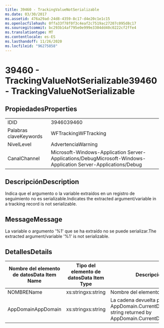 ```yaml
---
title: 39460 - TrackingValueNotSerializable
ms.date: 03/30/2017
ms.assetid: 476a29ad-24d8-4359-8c17-d4e20c1e1c15
ms.openlocfilehash: 0ffa33f78f0f3c4eaf2c7519ac27207c095d8c17
ms.sourcegitcommit: bc293b14af795e0e999e3304dd40c0222cf2ffe4
ms.translationtype: MT
ms.contentlocale: es-ES
ms.lasthandoff: 11/26/2020
ms.locfileid: "96275858"
---
```

# <a name="39460---trackingvaluenotserializable"></a><span data-ttu-id="1489f-102">39460 - TrackingValueNotSerializable</span><span class="sxs-lookup"><span data-stu-id="1489f-102">39460 - TrackingValueNotSerializable</span></span>

## <a name="properties"></a><span data-ttu-id="1489f-103">Propiedades</span><span class="sxs-lookup"><span data-stu-id="1489f-103">Properties</span></span>  
  
|||  
|-|-|  
|<span data-ttu-id="1489f-104">ID</span><span class="sxs-lookup"><span data-stu-id="1489f-104">ID</span></span>|<span data-ttu-id="1489f-105">39460</span><span class="sxs-lookup"><span data-stu-id="1489f-105">39460</span></span>|  
|<span data-ttu-id="1489f-106">Palabras clave</span><span class="sxs-lookup"><span data-stu-id="1489f-106">Keywords</span></span>|<span data-ttu-id="1489f-107">WFTracking</span><span class="sxs-lookup"><span data-stu-id="1489f-107">WFTracking</span></span>|  
|<span data-ttu-id="1489f-108">Nivel</span><span class="sxs-lookup"><span data-stu-id="1489f-108">Level</span></span>|<span data-ttu-id="1489f-109">Advertencia</span><span class="sxs-lookup"><span data-stu-id="1489f-109">Warning</span></span>|  
|<span data-ttu-id="1489f-110">Canal</span><span class="sxs-lookup"><span data-stu-id="1489f-110">Channel</span></span>|<span data-ttu-id="1489f-111">Microsoft-Windows-Application Server-Applications/Debug</span><span class="sxs-lookup"><span data-stu-id="1489f-111">Microsoft-Windows-Application Server-Applications/Debug</span></span>|  
  
## <a name="description"></a><span data-ttu-id="1489f-112">Descripción</span><span class="sxs-lookup"><span data-stu-id="1489f-112">Description</span></span>  

 <span data-ttu-id="1489f-113">Indica que el argumento o la variable extraídos en un registro de seguimiento no es serializable.</span><span class="sxs-lookup"><span data-stu-id="1489f-113">Indicates the extracted argument/variable in a tracking record is not serializable.</span></span>  
  
## <a name="message"></a><span data-ttu-id="1489f-114">Message</span><span class="sxs-lookup"><span data-stu-id="1489f-114">Message</span></span>  

 <span data-ttu-id="1489f-115">La variable o argumento '%1' que se ha extraído no se puede serializar.</span><span class="sxs-lookup"><span data-stu-id="1489f-115">The extracted argument/variable '%1' is not serializable.</span></span>  
  
## <a name="details"></a><span data-ttu-id="1489f-116">Detalles</span><span class="sxs-lookup"><span data-stu-id="1489f-116">Details</span></span>  
  
|<span data-ttu-id="1489f-117">Nombre del elemento de datos</span><span class="sxs-lookup"><span data-stu-id="1489f-117">Data Item Name</span></span>|<span data-ttu-id="1489f-118">Tipo del elemento de datos</span><span class="sxs-lookup"><span data-stu-id="1489f-118">Data Item Type</span></span>|<span data-ttu-id="1489f-119">Descripción</span><span class="sxs-lookup"><span data-stu-id="1489f-119">Description</span></span>|  
|--------------------|--------------------|-----------------|  
|<span data-ttu-id="1489f-120">NOMBRE</span><span class="sxs-lookup"><span data-stu-id="1489f-120">Name</span></span>|<span data-ttu-id="1489f-121">xs:string</span><span class="sxs-lookup"><span data-stu-id="1489f-121">xs:string</span></span>|<span data-ttu-id="1489f-122">Nombre del elemento.</span><span class="sxs-lookup"><span data-stu-id="1489f-122">The name of the item.</span></span>|  
|<span data-ttu-id="1489f-123">AppDomain</span><span class="sxs-lookup"><span data-stu-id="1489f-123">AppDomain</span></span>|<span data-ttu-id="1489f-124">xs:string</span><span class="sxs-lookup"><span data-stu-id="1489f-124">xs:string</span></span>|<span data-ttu-id="1489f-125">La cadena devuelta por AppDomain.CurrentDomain.FriendlyName.</span><span class="sxs-lookup"><span data-stu-id="1489f-125">The string returned by AppDomain.CurrentDomain.FriendlyName.</span></span>|
